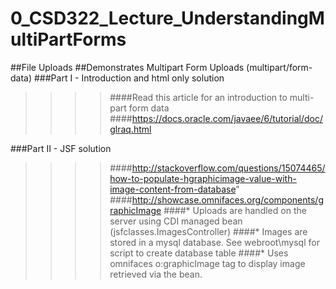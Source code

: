 # 0_CSD322_Lecture_UnderstandingMultiPartForms
##File Uploads
##Demonstrates Multipart Form Uploads (multipart/form-data)
###Part I - Introduction and html only solution
>>>>####Read this article for an introduction to multi-part form data
>>>>####https://docs.oracle.com/javaee/6/tutorial/doc/glraq.html

###Part II - JSF solution
>>>>####http://stackoverflow.com/questions/15074465/how-to-populate-hgraphicimage-value-with-image-content-from-database"
>>>>####http://showcase.omnifaces.org/components/graphicImage
>>>>####* Uploads are handled on the server using CDI managed bean (jsfclasses.ImagesController)
>>>>####* Images are stored in a mysql database.  See webroot\mysql for script to create database table
>>>>####* Uses omnifaces o:graphicImage tag to display image retrieved via the bean.
            

